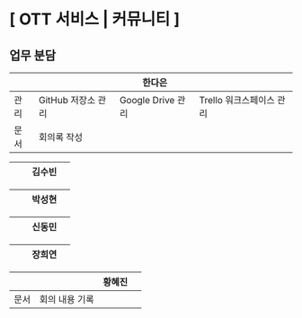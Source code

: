 # [ OTT 서비스 | 커뮤니티 ]

## 업무 분담

|  |  | 한다은 |  |
| --- | --- | --- | --- |
| 관리 | GitHub 저장소 관리 | Google Drive 관리 | Trello 워크스페이스 관리 |
| 문서 | 회의록 작성 |  |  |

|  |  | 김수빈 |  |
| --- | --- | --- | --- |

|  |  | 박성현 |  |
| --- | --- | --- | --- |

|  |  | 신동민 |  |
| --- | --- | --- | --- |

|  |  | 장희연 |  |
| --- | --- | --- | --- |

|  |  | 황혜진 |  |
| --- | --- | --- | --- |
| 문서 | 회의 내용 기록 |  |  |